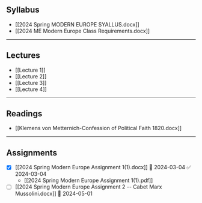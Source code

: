 ## Syllabus
- [[2024 Spring MODERN EUROPE SYALLUS.docx]]
- [[2024 ME Modern Europe Class Requirements.docx]]


---
## Lectures 
- [[Lecture 1]]
- [[Lecture 2]]
- [[Lecture 3]]
- [[Lecture 4]]

---
## Readings
- [[Klemens von Metternich-Confession of Political Faith 1820.docx]]

---
## Assignments
- [x] [[2024 Spring Modern Europe Assignment 1(1).docx]] 📅 2024-03-04 ✅ 2024-03-04
	- [[2024 Spring Modern Europe Assignment 1(1).pdf]]
- [ ] [[2024 Spring Modern Europe Assignment 2 -- Cabet Marx Mussolini.docx]]  📅 2024-05-01